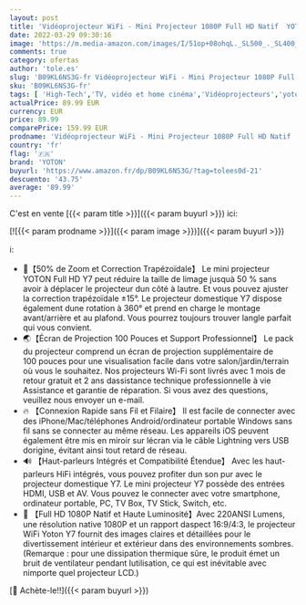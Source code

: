 ```yaml
---
layout: post
title: 'Vidéoprojecteur WiFi - Mini Projecteur 1080P Full HD Natif  YOTON 9000 Lumens Vidéoprojecteur avec 300" Display  Projecteur Portable 90000 Heures Compatible avec Smartphone/HDMI/USB/AV/VGA'
date: 2022-03-29 09:30:16
image: 'https://m.media-amazon.com/images/I/51op+08ohqL._SL500_._SL400_.jpg'
comments: true
category: ofertas
author: 'tole.es'
slug: 'B09KL6NS3G-fr Vidéoprojecteur WiFi - Mini Projecteur 1080P Full HD Natif...'
sku: 'B09KL6NS3G-fr'
tags: [ 'High-Tech','TV, vidéo et home cinéma','Vidéoprojecteurs','yoton', ]
actualPrice: 89.99 EUR
currency: EUR
price: 89.99
comparePrice: 159.99 EUR
prodname: 'Vidéoprojecteur WiFi - Mini Projecteur 1080P Full HD Natif  YOTON 9000 Lumens Vidéoprojecteur avec 300" Display  Projecteur Portable 90000 Heures Compatible avec Smartphone/HDMI/USB/AV/VGA'
country: 'fr'
flag: '🇫🇷'
brand: 'YOTON'
buyurl: 'https://www.amazon.fr/dp/B09KL6NS3G/?tag=tolees0d-21'
descuento: '43.75'
average: '89.99'
---
```


C'est en vente [{{< param title >}}]({{< param buyurl >}}) ici:

[![{{< param prodname >}}]({{< param image >}})]({{< param buyurl >}})

ℹ️:

- 🌟【50% de Zoom et Correction Trapézoïdale】 Le mini projecteur YOTON Full HD Y7 peut réduire la taille de limage jusquà 50 % sans avoir à déplacer le projecteur dun côté à lautre. Et vous pouvez ajuster la correction trapézoïdale ±15°. Le projecteur domestique Y7 dispose également dune rotation à 360° et prend en charge le montage avant/arrière et au plafond. Vous pourrez toujours trouver langle parfait qui vous convient.
- 🌏【Écran de Projection 100 Pouces et Support Professionnel】 Le pack du projecteur comprend un écran de projection supplémentaire de 100 pouces pour une visualisation facile dans votre salon/jardin/terrain où vous le souhaitez. Nos projecteurs Wi-Fi sont livrés avec 1 mois de retour gratuit et 2 ans dassistance technique professionnelle à vie Assistance et garantie de réparation. Si vous avez des questions, veuillez nous envoyer un e-mail.
- 🔥 【Connexion Rapide sans Fil et Filaire】 Il est facile de connecter avec des iPhone/Mac/téléphones Android/ordinateur portable Windows sans fil sans se connecter au même réseau. Les appareils iOS peuvent également être mis en miroir sur lécran via le câble Lightning vers USB dorigine, évitant ainsi tout retard de réseau.
- 🔊 【Haut-parleurs Intégrés et Compatibilité Étendue】 Avec les haut-parleurs HiFi intégrés, vous pouvez profiter dun son pur avec le projecteur domestique Y7. Le mini projecteur Y7 possède des entrées HDMI, USB et AV. Vous pouvez le connecter avec votre smartphone, ordinateur portable, PC, TV Box, TV Stick, Switch, etc.
- 🌈 【Full HD 1080P Natif et Haute Luminosité】Avec 220ANSI Lumens, une résolution native 1080P et un rapport daspect 16:9/4:3, le projecteur WiFi Yoton Y7 fournit des images claires et détaillées pour le divertissement intérieur et extérieur dans des environnements sombres. (Remarque : pour une dissipation thermique sûre, le produit émet un bruit de ventilateur pendant lutilisation, ce qui est inévitable avec nimporte quel projecteur LCD.)

[🛒 Achète-le!!]({{< param buyurl >}})
